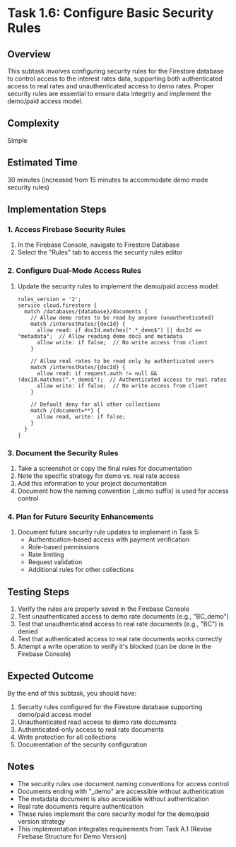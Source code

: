 # Task 1.6: Configure Basic Security Rules

## Overview
This subtask involves configuring security rules for the Firestore database to control access to the interest rates data, supporting both authenticated access to real rates and unauthenticated access to demo rates. Proper security rules are essential to ensure data integrity and implement the demo/paid access model.

## Complexity
Simple

## Estimated Time
30 minutes (increased from 15 minutes to accommodate demo mode security rules)

## Implementation Steps

### 1. Access Firebase Security Rules
1. In the Firebase Console, navigate to Firestore Database
2. Select the "Rules" tab to access the security rules editor

### 2. Configure Dual-Mode Access Rules
1. Update the security rules to implement the demo/paid access model:
   ```
   rules_version = '2';
   service cloud.firestore {
     match /databases/{database}/documents {
       // Allow demo rates to be read by anyone (unauthenticated)
       match /interestRates/{docId} {
         allow read: if docId.matches(".*_demo$") || docId == "metadata";  // Allow reading demo docs and metadata
         allow write: if false;  // No write access from client
       }
       
       // Allow real rates to be read only by authenticated users
       match /interestRates/{docId} {
         allow read: if request.auth != null && !docId.matches(".*_demo$");  // Authenticated access to real rates
         allow write: if false;  // No write access from client
       }
       
       // Default deny for all other collections
       match /{document=**} {
         allow read, write: if false;
       }
     }
   }
   ```

### 3. Document the Security Rules
1. Take a screenshot or copy the final rules for documentation
2. Note the specific strategy for demo vs. real rate access
3. Add this information to your project documentation
4. Document how the naming convention (_demo suffix) is used for access control

### 4. Plan for Future Security Enhancements
1. Document future security rule updates to implement in Task 5:
   - Authentication-based access with payment verification
   - Role-based permissions
   - Rate limiting
   - Request validation
   - Additional rules for other collections

## Testing Steps
1. Verify the rules are properly saved in the Firebase Console
2. Test unauthenticated access to demo rate documents (e.g., "BC_demo")
3. Test that unauthenticated access to real rate documents (e.g., "BC") is denied
4. Test that authenticated access to real rate documents works correctly
5. Attempt a write operation to verify it's blocked (can be done in the Firebase Console)

## Expected Outcome
By the end of this subtask, you should have:
1. Security rules configured for the Firestore database supporting demo/paid access model
2. Unauthenticated read access to demo rate documents
3. Authenticated-only access to real rate documents
4. Write protection for all collections
5. Documentation of the security configuration

## Notes
- The security rules use document naming conventions for access control
- Documents ending with "_demo" are accessible without authentication
- The metadata document is also accessible without authentication
- Real rate documents require authentication
- These rules implement the core security model for the demo/paid version strategy
- This implementation integrates requirements from Task A.1 (Revise Firebase Structure for Demo Version)
